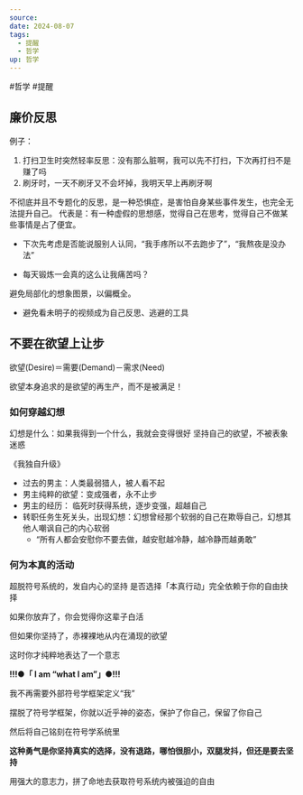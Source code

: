 ```yaml
---
source: 
date: 2024-08-07
tags:
  - 提醒
  - 哲学
up: 哲学
---
```


#哲学 #提醒
## 廉价反思

例子：
1. 打扫卫生时突然轻率反思：没有那么脏啊，我可以先不打扫，下次再打扫不是赚了吗
2. 刷牙时，一天不刷牙又不会坏掉，我明天早上再刷牙啊

不彻底并且不专题化的反思，是一种恐惧症，是害怕自身某些事件发生，也完全无法提升自己。
代表是：有一种虚假的思想感，觉得自己在思考，觉得自己不做某些事情是占了便宜。
- 下次先考虑是否能说服别人认同，“我手疼所以不去跑步了”，“我熬夜是没办法”

- 每天锻炼一会真的这么让我痛苦吗？

避免局部化的想象图景，以偏概全。

- 避免看未明子的视频成为自己反思、逃避的工具

## 不要在欲望上让步

欲望(Desire)＝需要(Demand)－需求(Need)

欲望本身追求的是欲望的再生产，而不是被满足！
### 如何穿越幻想

幻想是什么：如果我得到一个什么，我就会变得很好
坚持自己的欲望，不被表象迷惑

《我独自升级》
- 过去的男主：人类最弱猎人，被人看不起
- 男主纯粹的欲望：变成强者，永不止步
- 男主的经历： 临死时获得系统，逐步变强，超越自己
- 转职任务生死关头，出现幻想：幻想曾经那个软弱的自己在欺辱自己，幻想其他人嘲讽自己的内心软弱
    - “所有人都会安慰你不要去做，越安慰越冷静，越冷静而越勇敢”


### 何为本真的活动

超脱符号系统的，发自内心的坚持
是否选择「本真行动」完全依赖于你的自由抉择

如果你放弃了，你会觉得你这辈子白活

但如果你坚持了，赤裸裸地从内在涌现的欲望

这时你才纯粹地表达了一个意志

**!!!●「 I am “what I am”」●!!!**


我不再需要外部符号学框架定义“我”

摆脱了符号学框架，你就以近乎神的姿态，保护了你自己，保留了你自己 

然后将自己铭刻在符号学系统里

**这种勇气是你坚持真实的选择，没有退路，哪怕很胆小，双腿发抖，但还是要去坚持**

用强大的意志力，拼了命地去获取符号系统内被强迫的自由 






